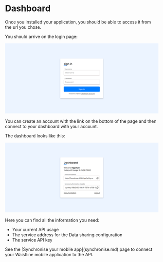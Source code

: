 #  Dashboard

Once you installed your application, you should be able to access it from the url you chose.

You should arrive on the login page:

![Login Page](img/login-page.png)

You can create an account with the link on the bottom of the page and then connect to your dashboard with your account.<br/>

The dashboard looks like this:

![Dashboard Page](img/dashboard-page.png)

Here you can find all the information you need:
<ul>
	<li>Your current API usage</li>
	<li>The service address for the Data sharing configuration</li>
	<li>The service API key</li>
</ul>
See the [Synchronise your mobile app](synchronise.md) page to connect your Waistline mobile application to the API.
